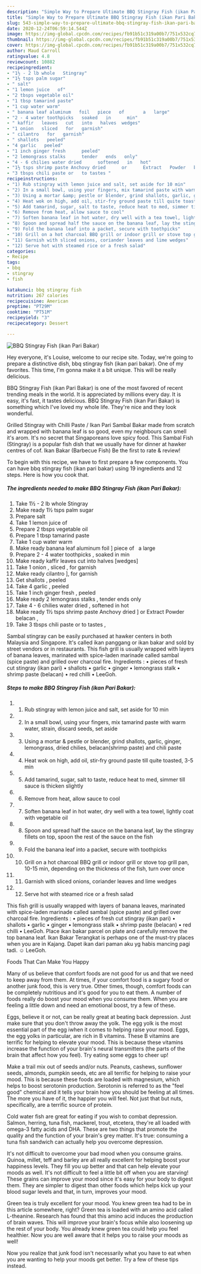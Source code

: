```yaml
---
description: "Simple Way to Prepare Ultimate BBQ Stingray Fish (ikan Pari Bakar)"
title: "Simple Way to Prepare Ultimate BBQ Stingray Fish (ikan Pari Bakar)"
slug: 543-simple-way-to-prepare-ultimate-bbq-stingray-fish-ikan-pari-bakar
date: 2020-12-24T06:59:14.544Z
image: https://img-global.cpcdn.com/recipes/fb91b51c319a00b7/751x532cq70/bbq-stingray-fish-ikan-pari-bakar-recipe-main-photo.jpg
thumbnail: https://img-global.cpcdn.com/recipes/fb91b51c319a00b7/751x532cq70/bbq-stingray-fish-ikan-pari-bakar-recipe-main-photo.jpg
cover: https://img-global.cpcdn.com/recipes/fb91b51c319a00b7/751x532cq70/bbq-stingray-fish-ikan-pari-bakar-recipe-main-photo.jpg
author: Maud Carroll
ratingvalue: 4.8
reviewcount: 10882
recipeingredient:
- "1½ - 2 lb whole   Stingray"
- "1½ tsps palm sugar"
- " salt"
- "1 lemon juice   of"
- "2 tbsps vegetable oil"
- "1 tbsp tamarind paste"
- "1 cup water warm"
- " banana leaf aluminum   foil   piece   of       a   large"
- "2 - 4 water toothpicks   soaked   in      min"
- " kaffir   leaves   cut   into   halves  wedges"
- "1 onion   sliced   for   garnish"
- " cilantro   for   garnish"
- " shallots   peeled"
- "4 garlic   peeled"
- "1 inch ginger fresh      peeled"
- "2 lemongrass stalks      tender   ends   only"
- "4 - 6 chilies water dried      softened   in   hot"
- "1½ tsps shrimp paste Anchovy dried      or      Extract   Powder   belacan "
- "3 tbsps chili paste or   to tastes "
recipeinstructions:
- "1) Rub stingray with lemon juice and salt, set aside for 10 min"
- "2) In a small bowl, using your fingers, mix tamarind paste with warm water, strain, discard seeds, set aside"
- "3) Using a mortar &amp; pestle or blender, grind shallots, garlic, ginger, lemongrass, dried chilies, belacan(shrimp paste) and chili paste"
- "4) Heat wok on high, add oil, stir-fry ground paste till quite toasted, 3-5 min"
- "5) Add tamarind, sugar, salt to taste, reduce heat to med, simmer till sauce is thicken slightly"
- "6) Remove from heat, allow sauce to cool"
- "7) Soften banana leaf in hot water, dry well with a tea towel, lightly coat with vegetable oil"
- "8) Spoon and spread half the sauce on the banana leaf, lay the stingray fillets on top, spoon the rest of the sauce on the fish"
- "9) Fold the banana leaf into a packet, secure with toothpicks"
- "10) Grill on a hot charcoal BBQ grill or indoor grill or stove top grill pan, 10-15 min, depending on the thickness of the fish, turn over once"
- "11) Garnish with sliced onions, coriander leaves and lime wedges"
- "12) Serve hot with steamed rice or a fresh salad"
categories:
- Recipe
tags:
- bbq
- stingray
- fish

katakunci: bbq stingray fish 
nutrition: 267 calories
recipecuisine: American
preptime: "PT29M"
cooktime: "PT51M"
recipeyield: "3"
recipecategory: Dessert

---
```



![BBQ Stingray Fish (ikan Pari Bakar)](https://img-global.cpcdn.com/recipes/fb91b51c319a00b7/751x532cq70/bbq-stingray-fish-ikan-pari-bakar-recipe-main-photo.jpg)

Hey everyone, it's Louise, welcome to our recipe site. Today, we're going to prepare a distinctive dish, bbq stingray fish (ikan pari bakar). One of my favorites. This time, I'm gonna make it a bit unique. This will be really delicious.

BBQ Stingray Fish (ikan Pari Bakar) is one of the most favored of recent trending meals in the world. It is appreciated by millions every day. It is easy, it's fast, it tastes delicious. BBQ Stingray Fish (ikan Pari Bakar) is something which I've loved my whole life. They're nice and they look wonderful.

Grilled Stingray with Chilli Paste / Ikan Pari Sambal Bakar made from scratch and wrapped with banana leaf is so good, even my neighbours can smell it&#39;s arom. It&#39;s no secret that Singaporeans love spicy food. This Sambal Fish (Stingray) is a popular fish dish that we usually have for dinner at hawker centres of cof. Ikan Bakar (Barbecue Fish) Be the first to rate &amp; review!


To begin with this recipe, we have to first prepare a few components. You can have bbq stingray fish (ikan pari bakar) using 19 ingredients and 12 steps. Here is how you cook that.

<!--inarticleads1-->

##### The ingredients needed to make BBQ Stingray Fish (ikan Pari Bakar):

1. Take 1½ - 2 lb whole   Stingray
1. Make ready 1½ tsps palm sugar
1. Prepare  salt
1. Take 1 lemon juice   of
1. Prepare 2 tbsps vegetable oil
1. Prepare 1 tbsp tamarind paste
1. Take 1 cup water warm
1. Make ready  banana leaf aluminum   foil ]  piece   of       a   large
1. Prepare 2 - 4 water toothpicks ,  soaked   in      min
1. Make ready  kaffir   leaves   cut   into   halves  [wedges]
1. Take 1 onion ,  sliced ,  for   garnish
1. Make ready  cilantro ],  for   garnish
1. Get  shallots ,  peeled
1. Take 4 garlic ,  peeled
1. Take 1 inch ginger fresh    ,  peeled
1. Make ready 2 lemongrass stalks    ,  tender   ends   only
1. Take 4 - 6 chilies water dried    ,  softened   in   hot
1. Make ready 1½ tsps shrimp paste Anchovy dried    ]  or      Extract   Powder   belacan ,
1. Take 3 tbsps chili paste or   to tastes ,


Sambal stingray can be easily purchased at hawker centers in both Malaysia and Singapore. It&#39;s called ikan panggang or ikan bakar and sold by street vendors or in restaurants. This fish grill is usually wrapped with layers of banana leaves, marinated with spice-laden marinade called sambal (spice paste) and grilled over charcoal fire. Ingredients : • pieces of fresh cut stingray (ikan pari) • shallots • garlic • ginger • lemongrass stalk • shrimp paste (belacan) • red chilli • LeeGoh. 

<!--inarticleads2-->

##### Steps to make BBQ Stingray Fish (ikan Pari Bakar):

1. 1) Rub stingray with lemon juice and salt, set aside for 10 min
1. 2) In a small bowl, using your fingers, mix tamarind paste with warm water, strain, discard seeds, set aside
1. 3) Using a mortar &amp; pestle or blender, grind shallots, garlic, ginger, lemongrass, dried chilies, belacan(shrimp paste) and chili paste
1. 4) Heat wok on high, add oil, stir-fry ground paste till quite toasted, 3-5 min
1. 5) Add tamarind, sugar, salt to taste, reduce heat to med, simmer till sauce is thicken slightly
1. 6) Remove from heat, allow sauce to cool
1. 7) Soften banana leaf in hot water, dry well with a tea towel, lightly coat with vegetable oil
1. 8) Spoon and spread half the sauce on the banana leaf, lay the stingray fillets on top, spoon the rest of the sauce on the fish
1. 9) Fold the banana leaf into a packet, secure with toothpicks
1. 10) Grill on a hot charcoal BBQ grill or indoor grill or stove top grill pan, 10-15 min, depending on the thickness of the fish, turn over once
1. 11) Garnish with sliced onions, coriander leaves and lime wedges
1. 12) Serve hot with steamed rice or a fresh salad


This fish grill is usually wrapped with layers of banana leaves, marinated with spice-laden marinade called sambal (spice paste) and grilled over charcoal fire. Ingredients : • pieces of fresh cut stingray (ikan pari) • shallots • garlic • ginger • lemongrass stalk • shrimp paste (belacan) • red chilli • LeeGoh. Place ikan bakar parcel on plate and carefully remove the top banana leaf. Ikan Bakar Terangkat is perhaps one of the must-try places when you are in Kajang. Dapet ikan dari paman aku yg habis mancing pagi tadi. ☺ LeeGoh. 

Foods That Can Make You Happy


Many of us believe that comfort foods are not good for us and that we need to keep away from them. At times, if your comfort food is a sugary food or another junk food, this is very true. Other times, though, comfort foods can be completely nutritious and it's good for you to eat them. A number of foods really do boost your mood when you consume them. When you are feeling a little down and need an emotional boost, try a few of these.

Eggs, believe it or not, can be really great at beating back depression. Just make sure that you don't throw away the yolk. The egg yolk is the most essential part of the egg iwhen it comes to helping raise your mood. Eggs, the egg yolks in particular, are rich in B vitamins. These B vitamins are terrific for helping to elevate your mood. This is because these vitamins increase the function of your brain's neural transmitters (the parts of the brain that affect how you feel). Try eating some eggs to cheer up!

Make a trail mix out of seeds and/or nuts. Peanuts, cashews, sunflower seeds, almonds, pumpkin seeds, etc are all terrific for helping to raise your mood. This is because these foods are loaded with magnesium, which helps to boost serotonin production. Serotonin is referred to as the "feel good" chemical and it tells your brain how you should be feeling at all times. The more you have of it, the happier you will feel. Not just that but nuts, specifically, are a terrific source of protein.

Cold water fish are great for eating if you wish to combat depression. Salmon, herring, tuna fish, mackerel, trout, etcetera, they're all loaded with omega-3 fatty acids and DHA. These are two things that promote the quality and the function of your brain's grey matter. It's true: consuming a tuna fish sandwich can actually help you overcome depression. 

It's not difficult to overcome your bad mood when you consume grains. Quinoa, millet, teff and barley are all really excellent for helping boost your happiness levels. They fill you up better and that can help elevate your moods as well. It's not difficult to feel a little bit off when you are starving! These grains can improve your mood since it's easy for your body to digest them. They are simpler to digest than other foods which helps kick up your blood sugar levels and that, in turn, improves your mood.

Green tea is truly excellent for your mood. You knew green tea had to be in this article somewhere, right? Green tea is loaded with an amino acid called L-theanine. Research has found that this amino acid induces the production of brain waves. This will improve your brain's focus while also loosening up the rest of your body. You already knew green tea could help you feel healthier. Now you are well aware that it helps you to raise your moods as well!

Now you realize that junk food isn't necessarily what you have to eat when you are wanting to help your moods get better. Try  a few  of  these  tips  instead.

